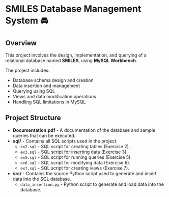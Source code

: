 # SMILES Database Management System 🚘

## Overview
This project involves the design, implementation, and querying of a relational database named **SMILES**, using **MySQL Workbench**.

The project includes:
- Database schema design and creation
- Data insertion and management
- Querying using SQL
- Views and data modification operations
- Handling SQL limitations in MySQL

## Project Structure
- **Documentation.pdf** - A documentation of the database and sample queries that can be executed.
- **sql/** - Contains all SQL scripts used in the project.
  - `ex2.sql` - SQL script for creating tables (Exercise 2).
  - `ex3.sql` - SQL script for inserting data (Exercise 3).
  - `ex5.sql` - SQL script for running queries (Exercise 5).
  - `ex6.sql` - SQL script for modifying data (Exercise 6).
  - `ex7.sql` - SQL script for creating views (Exercise 7).
- **src/** - Contains the source Python script used to generate and insert data into the SQL database.
  - `data_insertion.py` - Python script to generate and load data into the database.

